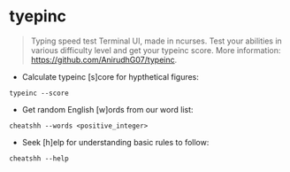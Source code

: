 # tyepinc

> Typing speed test Terminal UI, made in ncurses.
> Test your abilities in various difficulty level and get your typeinc score.
> More information: <https://github.com/AnirudhG07/typeinc>.

- Calculate typeinc [s]core for hypthetical figures:

`typeinc --score`

- Get random English [w]ords from our word list:

`cheatshh --words <positive_integer>`

- Seek [h]elp for understanding basic rules to follow:

`cheatshh --help`
